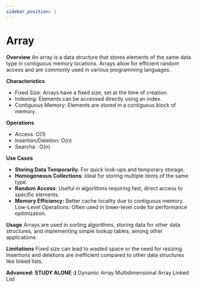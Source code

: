 ```yaml
---
sidebar_position: 1
---
```


# Array 

**Overview**
An array is a data structure that stores elements of the same data type in contiguous memory locations. Arrays allow for efficient random access and are commonly used in various programming languages.

**Characteristics**
* Fixed Size: Arrays have a fixed size, set at the time of creation.
* Indexing: Elements can be accessed directly using an index.
* Contiguous Memory: Elements are stored in a contiguous block of memory.

**Operations**
* Access: O(1)
* Insertion/Deletion: O(n)
* Searcha : O(n)

**Use Cases**
* **Storing Data Temporarily**: For quick look-ups and temporary storage.
* **Homogeneous Collections**: Ideal for storing multiple items of the same type.
* **Random Access**: Useful in algorithms requiring fast, direct access to specific elements.
* **Memory Efficiency:** Better cache locality due to contiguous memory.
Low-Level Operations: Often used in lower-level code for performance optimization.

**Usage**
Arrays are used in sorting algorithms, storing data for other data structures, and implementing simple lookup tables, among other applications.

**Limitations**
Fixed size can lead to wasted space or the need for resizing.
Insertions and deletions are inefficient compared to other data structures like linked lists.

**Advanced: STUDY ALONE :)**
Dynamic Array
Multidimensional Array
Linked List